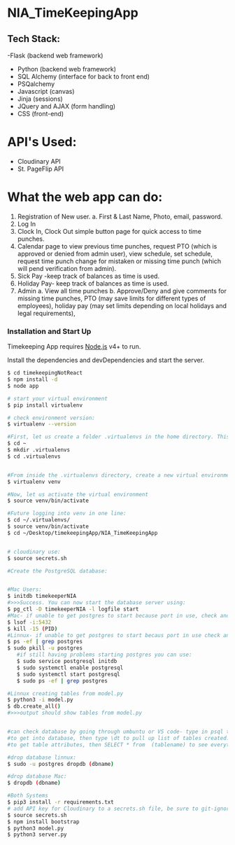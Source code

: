 # NIA_TimeKeepingApp

## Tech Stack:

-Flask (backend web framework)

- Python (backend web framework)
- SQL Alchemy (interface for back to front end)
- PSQalchemy
- Javascript (canvas)
- Jinja (sessions)
- JQuery and AJAX (form handling)
- CSS (front-end)

# API's Used:

- Cloudinary API
- St. PageFlip API

# What the web app can do:

1. Registration of New user.
   a. First & Last Name, Photo, email, password.
2. Log In
3. Clock In, Clock Out simple button page for quick access to time punches.
4. Calendar page to view previous time punches, request PTO (which is approved or denied from admin user), view schedule, set schedule, request time punch change for mistaken or missing time punch (which will pend verification from admin).
5. Sick Pay -keep track of balances as time is used.
6. Holiday Pay- keep track of balances as time is used.
7. Admin
   a. View all time punches
   b. Approve/Deny and give comments for missing time punches, PTO (may save limits for different types of employees), holiday pay (may set limits depending on local holidays and legal requirements),

### Installation and Start Up

Timekeeping App requires [Node.js](https://nodejs.org/) v4+ to run.

Install the dependencies and devDependencies and start the server.

```sh
$ cd timekeepingNotReact
$ npm install -d
$ node app

# start your virtual environment
$ pip install virtualenv

# check environment version:
$ virtualenv --version

#First, let us create a folder .virtualenvs in the home directory. This is where we will keep all our virtual environments.
$ cd ~
$ mkdir .virtualenvs
$ cd .virtualenvs


#From inside the .virtualenvs directory, create a new virtual environment using virtualenv
$ virtualenv venv

#Now, let us activate the virtual environment
$ source venv/bin/activate

#Future logging into venv in one line:
$ cd ~/.virtualenvs/
$ source venv/bin/activate
$ cd ~/Desktop/timekeepingApp/NIA_TimeKeepingApp


# cloudinary use:
$ source secrets.sh

#Create the PostgreSQL database:


#Mac Users:
$ initdb timekeeperNIA
#>>>Success. You can now start the database server using:
$ pg_ctl -D timekeeperNIA -l logfile start
#Mac- if unable to get postgres to start because port in use, check and kill:
$ lsof -i:5432
$ kill -15 (PID)
#Linnux- if unable to get postgres to start becaus port in use check and kill:
$ ps -ef | grep postgres
$ sudo pkill -u postgres
   #if still having problems starting postgres you can use:
   $ sudo service postgresql initdb
   $ sudo systemctl enable postgresql
   $ sudo systemctl start postgresql
   $ sudo ps -ef | grep postgres

#Linnux creating tables from model.py
$ python3 -i model.py
$ db.create_all()
#>>>output should show tables from model.py


#can check database by going through umbuntu or VS code- type in psql timekeeperNIA
#to get into database, then type \dt to pull up list of tables created...then \d tablename
#to get table attributes, then SELECT * from  (tablename) to see everything on table.

#drop database linnux:
$ sudo -u postgres dropdb (dbname)

#drop database Mac:
$ dropdb (dbname)

#Both Systems
$ pip3 install -r requirements.txt
# add API key for Cloudinary to a secrets.sh file, be sure to git-ignore the file to keep the API secret
$ source secrets.sh
$ npm install bootstrap
$ python3 model.py
$ python3 server.py
```

[//]: # "These are reference links used in the body of this note and get stripped out when the markdown processor does its job. There is no need to format nicely because it shouldn't be seen. Thanks SO - http://stackoverflow.com/questions/4823468/store-comments-in-markdown-syntax"
[//]: # "**Free Software, Hell Yeah!**"
[git-repo-url]: https://github.com/jpitman1010/project3.0.git
[jquery]: http://jquery.com
